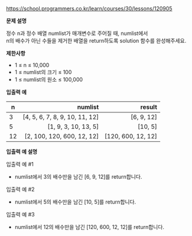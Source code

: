 https://school.programmers.co.kr/learn/courses/30/lessons/120905

**문제 설명**

정수 n과 정수 배열 numlist가 매개변수로 주어질 때, numlist에서 <br>
n의 배수가 아닌 수들을 제거한 배열을 return하도록 solution 함수를 완성해주세요.

**제한사항**

- 1 ≤ n ≤ 10,000
- 1 ≤ numlist의 크기 ≤ 100
- 1 ≤ numlist의 원소 ≤ 100,000

**입출력 예**

| n   |                        	numlist |             	result |
|-----|--------------------------------:|--------------------:|
| 3   | 	[4, 5, 6, 7, 8, 9, 10, 11, 12] |         	[6, 9, 12] |
| 5   |          	[1, 9, 3, 10, 13, 5]	 |             [10, 5] |
| 12  |     	[2, 100, 120, 600, 12, 12] | 	[120, 600, 12, 12] |

**입출력 예 설명**

입출력 예 #1

- numlist에서 3의 배수만을 남긴 [6, 9, 12]를 return합니다.

입출력 예 #2

- numlist에서 5의 배수만을 남긴 [10, 5]를 return합니다.

입출력 예 #3

- numlist에서 12의 배수만을 남긴 [120, 600, 12, 12]를 return합니다.